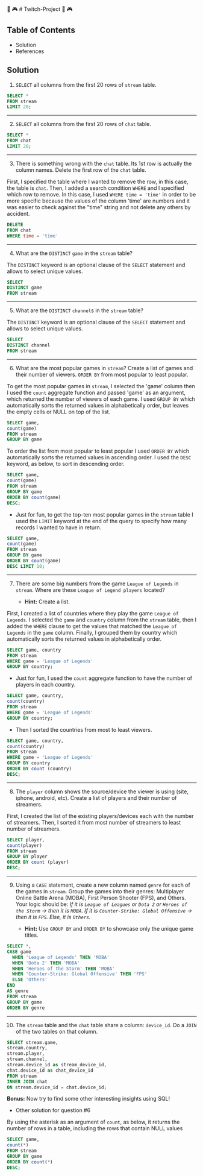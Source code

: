 👾 🎮 # Twitch-Project 👾 🎮

## Table of Contents

* Solution
* References


## Solution

1. `SELECT` all columns from the first 20 rows of `stream` table.

```sql
SELECT *
FROM stream
LIMIT 20;
```
---

2. `SELECT` all columns from the first 20 rows of `chat` table.

```sql
SELECT *
FROM chat
LIMIT 20;
```
---

3. There is something wrong with the `chat` table. Its 1st row is actually the column names. Delete the first row of the `chat` table.

First, I specified the table where I wanted to remove the row, in this case, the table is `chat`. Then, I added a search condition `WHERE` and I specified which row to remove. In this case, I used `WHERE time = 'time'` in order to be more specific because the values of the column 'time' are numbers and it was easier to check against the "time" string and not delete any others by accident.

```sql
DELETE
FROM chat
WHERE time = 'time'
```
---

4. What are the `DISTINCT` `game` in the `stream` table?

The `DISTINCT` keyword is an optional clause of the `SELECT` statement and allows to select unique values.

```sql
SELECT
DISTINCT game
FROM stream
```
---

5. What are the `DISTINCT` `channel`s in the `stream` table?

The `DISTINCT` keyword is an optional clause of the `SELECT` statement and allows to select unique values.

```sql
SELECT
DISTINCT channel
FROM stream
```
---

6. What are the most popular games in `stream`? Create a list of games and their number of viewers. `ORDER BY` from most popular to least popular.

To get the most popular games in `stream`, I selected the 'game' column then I used the `count` aggregate function and passed 'game' as an argument, which returned the number of viewers of each game. I used `GROUP BY` which automatically sorts the returned values in alphabetically order, but leaves the empty cells or NULL on top of the list.

```sql
SELECT game,
count(game)
FROM stream
GROUP BY game
```

To order the list from most popular to least popular I used `ORDER BY` which automatically sorts the returned values in ascending order. I used the `DESC` keyword, as below, to sort in descending order.

```sql
SELECT game,
count(game)
FROM stream
GROUP BY game
ORDER BY count(game)
DESC;
```

* Just for fun, to get the top-ten most popular games in the `stream` table I used the `LIMIT` keyword at the end of the query to specify how many records I wanted to have in return.

```sql  
SELECT game,
count(game)
FROM stream
GROUP BY game
ORDER BY count(game)
DESC LIMIT 10;

```
---

7. There are some big numbers from the game `League of Legends` in `stream`. Where are these `League of Legend players` located?

    - **Hint:** Create a list.

First, I created a list of countries where they play the game `League of Legends`. I selected the `game` and `country` column from the `stream` table, then I added the  `WHERE` clause to get the values that matched the `League of Legends` in the `game` column. Finally, I grouped them by country which automatically sorts the returned values in alphabetically order.

```sql
SELECT game, country
FROM stream
WHERE game = 'League of Legends'  
GROUP BY country;
```
* Just for fun, I used the `count` aggregate function to have the number of players in each country.

```sql
SELECT game, country,
count(country)
FROM stream
WHERE game = 'League of Legends'  
GROUP BY country;
```
* Then I sorted the countries from most to least viewers.

```sql
SELECT game, country,
count(country)
FROM stream
WHERE game = 'League of Legends'  
GROUP BY country
ORDER BY count (country)
DESC;
```
---

8. The `player` column shows the source/device the viewer is using (site, iphone, android, etc). Create a list of players and their number of streamers.

First, I created the list of the existing players/devices each with the number of streamers. Then, I sorted it from most number of streamers to least number of streamers.

```sql
SELECT player,
count(player)
FROM stream
GROUP BY player
ORDER BY count (player)
DESC;
```
---

9. Using a `CASE` statement, create a new column named `genre` for each of the games in `stream`. Group the games into their genres: Multiplayer Online Battle Arena (MOBA), First Person Shooter (FPS), and Others. Your logic should be: *If it is `League of Leagues` or `Dota 2` or `Heroes of the Storm` → then it is `MOBA`. If it is `Counter-Strike: Global Offensive` → then it is `FPS`. Else, it is `Others`.*

    - **Hint:** Use `GROUP BY` and `ORDER BY` to showcase only the unique game titles.

```sql
SELECT *,
CASE game
  WHEN 'League of Legends' THEN 'MOBA'  
  WHEN 'Dota 2' THEN 'MOBA'  
  WHEN 'Heroes of the Storm' THEN 'MOBA'
  WHEN 'Counter-Strike: Global Offensive' THEN 'FPS'
  ELSE 'Others'
END
AS genre
FROM stream
GROUP BY game
ORDER BY genre  
```
---

10. The `stream` table and the `chat` table share a column: `device_id`. Do a `JOIN` of the two tables on that column.

```sql
SELECT stream.game,
stream.country,
stream.player,
stream.channel,
stream.device_id as stream_device_id,
chat.device_id as chat_device_id
FROM stream
INNER JOIN chat
ON stream.device_id = chat.device_id;
```
**Bonus:** Now try to find some other interesting insights using SQL!

- Other solution for question #6

By using the asterisk as an argument of `count`, as below, it returns the number of rows in a table, including the rows that contain NULL values

```sql
SELECT game,
count(*)
FROM stream
GROUP BY game
ORDER BY count(*)
DESC;
```
